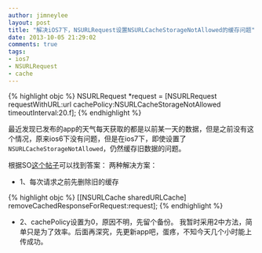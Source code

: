 ```yaml
---
author: jimneylee
layout: post
title: "解决iOS7下，NSURLRequest设置NSURLCacheStorageNotAllowed的缓存问题"
date: 2013-10-05 21:29:02
comments: true
tags:
- ios7
- NSURLRequest
- cache
---
```


{% highlight objc %}
NSURLRequest *request = 
[NSURLRequest requestWithURL:url      							 cachePolicy:NSURLCacheStorageNotAllowed    
			 timeoutInterval:20.f];
{% endhighlight %}

最近发现已发布的app的天气每天获取的都是以前某一天的数据，但是之前没有这个情况，原来ios6下没有问题，但是在ios7下，即使设置了`NSURLCacheStorageNotAllowed`，仍然缓存旧数据的问题。

根据SO[这个帖子](http://stackoverflow.com/questions/18923675/nsurlrequest-cache-issue-ios-7)可以找到答案：
两种解决方案：
 
* 1、每次请求之前先删除旧的缓存

{% highlight objc %}
[[NSURLCache sharedURLCache]
removeCachedResponseForRequest:request];
{% endhighlight %}

* 2、cachePolicy设置为0，原因不明，先留个备份。
我暂时采用2中方法，简单只是为了效率。后面再深究，先更新app吧，蛋疼，不知今天几个小时能上传成功。